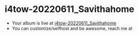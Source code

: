# i4tow-20220611_Savithahome
- Your album is live at [i4tow-20220611_Savithahome](https://rathnasorg.github.io/i4tow/a/i4tow-20220611_Savithahome/0/d750rw.github.io)
- You can customize/selfhost and be awesome, reach me at 
